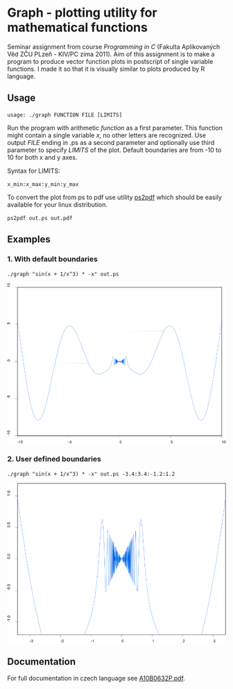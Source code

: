 # Graph - plotting utility for mathematical functions

Seminar assignment from course *Programming in C* (Fakulta Aplikovaných Věd ZČU
PLzeň - KIV/PC zima 2011). Aim of this assignment is to make a program to
produce vector function plots in postscript of single variable functions.  I
made it so that it is visually similar to plots produced by R language.

## Usage
```
usage: ./graph FUNCTION FILE [LIMITS]
```

Run the program with arithmetic *function* as a first parameter. This function
might contain a single variable *x*, no other letters are recognized. Use
output *FILE* ending in .ps as a second parameter and optionally use third
parameter to specify *LIMITS* of the plot. Default boundaries are from -10 to
10 for both x and y axes.

Syntax for LIMITS:
```
x_min:x_max:y_min:y_max
```

To convert the plot from ps to pdf use utility
[ps2pdf](https://www.ps2pdf.com/) which should be easily available for your
linux distribution.

```
ps2pdf out.ps out.pdf
```


## Examples

### 1. With default boundaries
```
./graph "sin(x + 1/x^3) * -x" out.ps
```

![sin(x + 1/x^3) * -x with x in range -10 to 10|width=400px](pics/ex1.png)


### 2. User defined boundaries
```
./graph "sin(x + 1/x^3) * -x" out.ps -3.4:3.4:-1.2:1.2
```

![sin(x + 1/x^3) * -x with x in range -3.4 to 3.4|width=400px](pics/ex2.png)


## Documentation
For full documentation in czech language see [A10B0632P.pdf](doc/A10B0632P.pdf).

